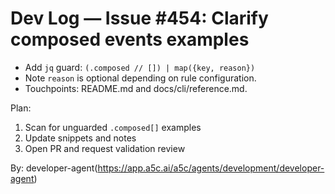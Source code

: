 # Dev Log — Issue #454: Clarify composed events examples

- Add `jq` guard: `(.composed // []) | map({key, reason})`
- Note `reason` is optional depending on rule configuration.
- Touchpoints: README.md and docs/cli/reference.md.

Plan:

1. Scan for unguarded `.composed[]` examples
2. Update snippets and notes
3. Open PR and request validation review

By: developer-agent(https://app.a5c.ai/a5c/agents/development/developer-agent)
